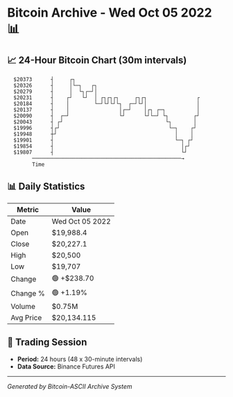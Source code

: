 # Bitcoin Archive - Wed Oct 05 2022 📊

## 📈 24-Hour Bitcoin Chart (30m intervals)

```
  $20373      ┤     ┌┐                                         
  $20326      ┤     │└─┐   ┌┐                                  
  $20279      ┤     │  └┐┌─┘│                                  
  $20231      ┤    ┌┘   └┘  │ ┌┐┌┐┌┐     ┌┐┌┐                ┌ 
  $20184      ┤    │        └─┘└┘└┘└┐  ┌─┘└┘│                │ 
  $20137      ┤    │                │┌─┘    │┌┐ ┌─┐          │ 
  $20090      ┤  ┌─┘                └┘      └┘└─┘ └┐        ┌┘ 
  $20043      ┤ ┌┘                                 └┐       │  
  $19996      ┤┌┘                                   └─┐    ┌┘  
  $19948      ┼┘                                      │    │   
  $19901      ┤                                       └─┐ ┌┘   
  $19854      ┤                                         │┌┘    
  $19807      ┤                                         └┘     
        ────────────────────────────────────────────────→
        Time
```

## 📊 Daily Statistics

| Metric | Value |
|--------|-------|
| Date | Wed Oct 05 2022 |
| Open | $19,988.4 |
| Close | $20,227.1 |
| High | $20,500 |
| Low | $19,707 |
| Change | 🟢 +$238.70 |
| Change % | 🟢 +1.19% |
| Volume | $0.75M |
| Avg Price | $20,134.115 |

## 📅 Trading Session

- **Period:** 24 hours (48 x 30-minute intervals)
- **Data Source:** Binance Futures API

---
*Generated by Bitcoin-ASCII Archive System*
